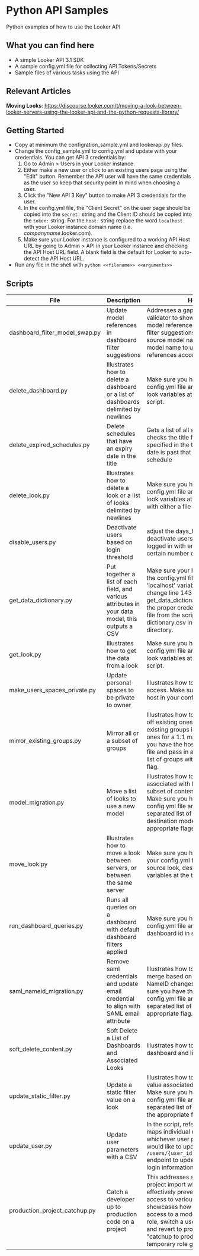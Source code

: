 # Python API Samples
Python examples of how to use the Looker API

## What you can find here
- A simple Looker API 3.1 SDK
- A sample config.yml file for collecting API Tokens/Secrets
- Sample files of various tasks using the API

## Relevant Articles
**Moving Looks**: https://discourse.looker.com/t/moving-a-look-between-looker-servers-using-the-looker-api-and-the-python-requests-library/

## Getting Started
- Copy at minimum the configration_sample.yml and lookerapi.py files.
- Change the config_sample.yml to config.yml and update with your credentials. You can get API 3 credentials by:
   1) Go to Admin > Users in your Looker instance.
   2) Either make a new user or click to an existing users page using the "Edit" button. Remember the API user will have the same credentials as the user so keep that security point in mind when choosing a user.
   3) Click the "New API 3 Key" button to make API 3 credentials for the user.
   4) In the config.yml file, the "Client Secret" on the user page should be copied into the `secret:` string and the Client ID should be copied into the `token:` string. For the `host:` string replace the word `localhost` with your Looker instance domain name (i.e. _companyname_.looker.com).
   5) Make sure your Looker instance is configured to a working API Host URL by going to Admin > API in your Looker instance and checking the API Host URL field. A blank field is the default for Looker to auto-detect the API Host URL.
- Run any file in the shell with `python <<filename>> <<arguments>>`

## Scripts

|File|Description|How to|
|----|----|----|
|dashboard_filter_model_swap.py|Update model references in dashboard filter suggestions| Addresses a gap in the content validator to show how to repoint model references tied to dashboard filter suggestions. Input dashboards, source model name and destination model name to update filter references accordingly. |
|delete_dashboard.py|Illustrates how to delete a dashboard or a list of dashboards delimited by newlines|Make sure you have the host in your config.yml file and adjust the source look variables at the top of the script.|
|delete_expired_schedules.py|Delete schedules that have an expiry date in the title|Gets a list of all schedules and then checks the title for an expiry date specified in the title.  If the current date is past that date, delete the schedule|
|delete_look.py|Illustrates how to delete a look or a list of looks delimited by newlines|Make sure you have the host in your config.yml file and adjust the source look variables at the top of the script with either a file input or look id.|
|disable_users.py|Deactivate users based on login threshold|adjust the days_to_disable to deactivate users who have not logged in with email credentials for a certain number of days. |
|get_data_dictionary.py|Put together a list of each field, and various attributes in your data model, this outputs a CSV|Make sure your host is configured in the config.yml file. If you change the 'localhost' variable in config.yml also change line 143 of get_data_dictionary.py to reference the proper credentials. The output file from the script is named dictionary.csv in the repository directory.|
|get_look.py|Illustrates how to get the data from a look|Make sure you have the host in your config.yml file and adjust the source look variables at the top of the script.|
|make_users_spaces_private.py|Update personal spaces to be private to owner| Illustrates how to modify content access. Make sure you have the host in your config.yml file.|
|mirror_existing_groups.py|Mirror all or a subset of groups| Illustrates how to create new groups off existing ones and nest the existing groups in the newly created ones for a 1:1 mapping. Make sure you have the host in your config.yml file and pass in a comma separated list of groups with the appropriate flag. |
|model_migration.py|Move a list of looks to use a new model| Illustrates how to update queries associated with looks to migrate a subset of content to a new model. Make sure you have the host in your config.yml file and pass in a comma separated list of looks and destination model with the appropriate flags. |
|move_look.py|Illustrates how to move a look between servers, or between the same server|Make sure you have both hosts in your config.yml file and adjust the source look, destination space variables at the top of the script.|
|run_dashboard_queries.py|Runs all queries on a dashboard with default dashboard filters applied| Make sure you have the host in your config.yml file and set variable for dashboard id in script.|
|saml_nameid_migration.py|Remove saml credentials and update email credential to align with SAML email attribute| Illustrates how to allow for a re-merge based on email if the SAML NameID changes for users. Make sure you have the host in your config.yml file and pass in a comma separated list of users with the appropriate flag.|
|soft_delete_content.py|Soft Delete a List of Dashboards and Associated Looks| Illustrates how to soft delete a dashboard and linked looks. |
|update_static_filter.py|Update a static filter value on a look| Illustrates how to update a static value associated with a filter field. Make sure you have the host in your config.yml file and pass in a comma separated list of dashboards with the appropriate flag.|
|update_user.py|Update user parameters with a CSV| In the script, reference a CSV which maps individual user IDs to whichever user parameters you would like to update. Use the `/users/{user_id}/credentials_email` endpoint to update email/password login information.|
|production_project_catchup.py|Catch a developer up to production code on a project| This addresses a pain in local project import where you want to effectively prevent inherited project access to various tenants. This showcases how to temporarily grant access to a model via a temporary role, switch a users personal branch and revert to production. After this "catchup to prod" is done the temporary role grant is removed. |

